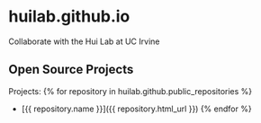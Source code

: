 # huilab.github.io
Collaborate with the Hui Lab at UC Irvine

## Open Source Projects
Projects:
{% for repository in huilab.github.public_repositories %}
  * [{{ repository.name }}]({{ repository.html_url }})
{% endfor %}
